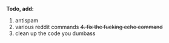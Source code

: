 **Todo, add:**

1. antispam
2. various reddit commands
~~4. fix the fucking echo command~~
4. clean up the code you dumbass
